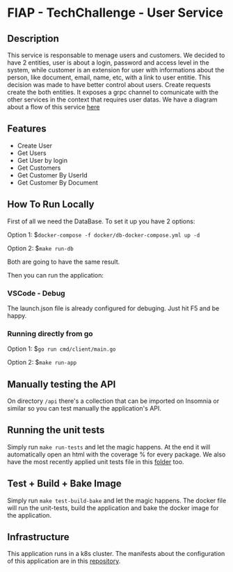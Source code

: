 # FIAP - TechChallenge - User Service

## Description

This service is responsable to menage users and customers. We decided to have 2 entities, user is about a login, password and access level in the system, while customer is an extension for user with informations about the person, like document, email, name, etc, with a link to user entitie. This decision was made to have better control about users. Create requests create the both entities. It exposes a grpc channel to comunicate with the other services in the context that requires user datas. We have a diagram about a flow of this service [here](./docs/diagrams/user-service-diagram.png)

## Features

- Create User
- Get Users
- Get User by login
- Get Customers
- Get Customer By UserId
- Get Customer By Document

## How To Run Locally

First of all we need the DataBase. To set it up you have 2 options:

Option 1: $```docker-compose -f docker/db-docker-compose.yml up -d```

Option 2: $```make run-db```

Both are going to have the same result.

Then you can run the application:

### VSCode - Debug
The launch.json file is already configured for debuging. Just hit F5 and be happy.

### Running directly from go

Option 1: $```go run cmd/client/main.go```

Option 2: $```make run-app```

## Manually testing the API

On directory ```/api``` there's a collection that can be imported on Insomnia or similar so you can test manually the application's API.

## Running the unit tests

Simply run ```make run-tests``` and let the magic happens. At the end it will automatically open an html with the coverage % for every package.
We also have the most recently applied unit tests file in this [folder](./docs/unit-tests-results/unit-tests-user.png) too.

## Test + Build + Bake Image

Simply run ```make test-build-bake``` and let the magic happens. The docker file will run the unit-tests, build the application and bake the docker image for the application.

## Infrastructure

This application runs in a k8s cluster. The manifests about the configuration of this application are in this [repository](https://github.com/mauriciodm1998/user-service-gitops).
